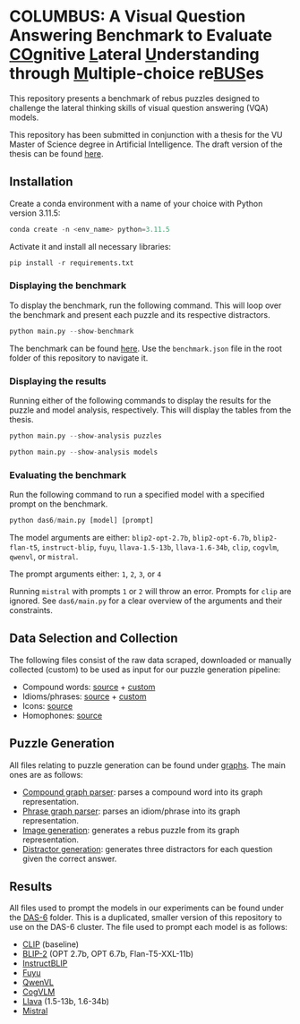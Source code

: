 # COLUMBUS: A Visual Question Answering Benchmark to Evaluate <ins>CO</ins>gnitive <ins>L</ins>ateral <ins>U</ins>nderstanding through <ins>M</ins>ultiple-choice re<ins>BUS</ins>es

This repository presents a benchmark of rebus puzzles designed to challenge the lateral thinking skills of visual question answering (VQA) models. 

This repository has been submitted in conjunction with a thesis for the VU Master of Science degree in Artificial Intelligence. The draft version of the thesis can be found [here](https://github.com/Koen-Kraaijveld/rebus-puzzles/blob/main/thesis_draft.pdf).

## Installation

Create a conda environment with a name of your choice with Python version 3.11.5:


```python
conda create -n <env_name> python=3.11.5
```

Activate it and install all necessary libraries:

```python
pip install -r requirements.txt
```

### Displaying the benchmark

To display the benchmark, run the following command. This will loop over the benchmark and present each puzzle and its respective distractors. 

```python
python main.py --show-benchmark
```

The benchmark can be found [here](https://github.com/Koen-Kraaijveld/rebus-puzzles/tree/main/results/benchmark/final). Use the ``benchmark.json`` file in the root folder of this repository to navigate it. 

### Displaying the results

Running either of the following commands to display the results for the puzzle and model analysis, respectively. This will display the tables from the thesis.

```python
python main.py --show-analysis puzzles
```

```python
python main.py --show-analysis models
```

### Evaluating the benchmark

Run the following command to run a specified model with a specified prompt on the benchmark.

```python
python das6/main.py [model] [prompt]
```

The model arguments are either: `blip2-opt-2.7b`, `blip2-opt-6.7b`, `blip2-flan-t5`, `instruct-blip`, `fuyu`, `llava-1.5-13b`, `llava-1.6-34b`, `clip`, `cogvlm`, `qwenvl`, or `mistral`.

The prompt arguments either: `1`, `2`, `3`, or `4`

Running `mistral` with prompts `1` or `2` will throw an error. Prompts for `clip` are ignored. See `das6/main.py` for a clear overview of the arguments and their constraints.


## Data Selection and Collection

The following files consist of the raw data scraped, downloaded or manually collected (custom) to be used as input for our puzzle generation pipeline:
- Compound words: [source](https://era.library.ualberta.ca/items/dc3b9033-14d0-48d7-b6fa-6398a30e61e4) + [custom](https://github.com/Koen-Kraaijveld/rebus-puzzles/blob/main/saved/custom_compounds.csv) 
- Idioms/phrases: [source](https://github.com/Koen-Kraaijveld/rebus-puzzles/blob/main/saved/idioms_raw.json) + [custom](https://github.com/Koen-Kraaijveld/rebus-puzzles/blob/main/saved/custom_phrases.json)
- Icons: [source](https://github.com/Koen-Kraaijveld/rebus-puzzles/blob/main/saved/icons_v2.json)
- Homophones: [source](https://github.com/Koen-Kraaijveld/rebus-puzzles/blob/main/saved/homophones_v2.json)


##  Puzzle Generation

All files relating to puzzle generation can be found under [graphs](https://github.com/Koen-Kraaijveld/rebus-puzzles/tree/main/graphs). The main ones are as follows:
- [Compound graph parser](https://github.com/Koen-Kraaijveld/rebus-puzzles/blob/main/graphs/parsers/CompoundRebusGraphParser.py): parses a compound word into its graph representation.
- [Phrase graph parser](https://github.com/Koen-Kraaijveld/rebus-puzzles/blob/main/graphs/parsers/PhraseRebusGraphParser.py): parses an idiom/phrase into its graph representation. 
- [Image generation](https://github.com/Koen-Kraaijveld/rebus-puzzles/blob/main/graphs/RebusImageConverterV2.py): generates a rebus puzzle from its graph representation.
- [Distractor generation](https://github.com/Koen-Kraaijveld/rebus-puzzles/blob/main/misc/phrase_similarity.py): generates three distractors for each question given the correct answer.

## Results

All files used to prompt the models in our experiments can be found under the [DAS-6](https://github.com/Koen-Kraaijveld/rebus-puzzles/tree/main/das6) folder. This is a duplicated, smaller version of this repository to use on the DAS-6 cluster. The file used to prompt each model is as follows:

- [CLIP](https://github.com/Koen-Kraaijveld/rebus-puzzles/blob/main/das6/models/CLIPExperiment.py) (baseline)
- [BLIP-2](https://github.com/Koen-Kraaijveld/rebus-puzzles/blob/main/das6/models/BLIP2Experiment.py) (OPT 2.7b, OPT 6.7b, Flan-T5-XXL-11b)
- [InstructBLIP](https://github.com/Koen-Kraaijveld/rebus-puzzles/blob/main/das6/models/InstructBLIPExperiment.py)
- [Fuyu](https://github.com/Koen-Kraaijveld/rebus-puzzles/blob/main/das6/models/FuyuExperiment.py)
- [QwenVL](https://github.com/Koen-Kraaijveld/rebus-puzzles/blob/main/das6/models/QwenVLModel.py)
- [CogVLM](https://github.com/Koen-Kraaijveld/rebus-puzzles/blob/main/das6/models/CogVLMModel.py)
- [Llava](https://github.com/Koen-Kraaijveld/rebus-puzzles/blob/main/das6/models/LlavaExperiment.py) (1.5-13b, 1.6-34b)
- [Mistral](https://github.com/Koen-Kraaijveld/rebus-puzzles/blob/main/das6/models/MistralExperiment.py)